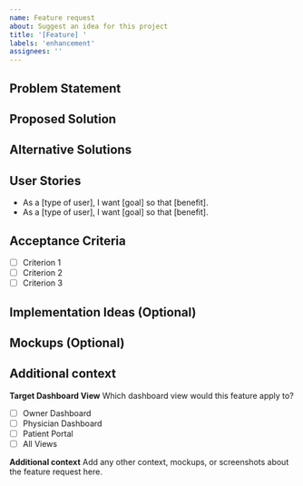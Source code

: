 ```yaml
---
name: Feature request
about: Suggest an idea for this project
title: '[Feature] '
labels: 'enhancement'
assignees: ''
---
```


## Problem Statement

<!-- A clear and concise description of what problem this feature would solve. -->
<!-- Example: Users are having difficulty tracking property renovation costs over time... -->

## Proposed Solution

<!-- A clear and concise description of what you want to happen. -->
<!-- Example: Add a renovation cost tracker dashboard that visualizes spending over time... -->

## Alternative Solutions

<!-- A clear and concise description of any alternative solutions or features you've considered. -->

## User Stories

<!-- Include user stories that would be fulfilled by this feature -->
<!-- Example: As a property developer, I want to track renovation costs by category so that I can identify cost overruns. -->

- As a [type of user], I want [goal] so that [benefit].
- As a [type of user], I want [goal] so that [benefit].

## Acceptance Criteria

<!-- List the criteria that would determine this feature complete -->

- [ ] Criterion 1
- [ ] Criterion 2
- [ ] Criterion 3

## Implementation Ideas (Optional)

<!-- If you have specific ideas about how to implement the feature, describe them here. -->

## Mockups (Optional)

<!-- If you have any mockups, sketches, or screenshots, link or attach them here. -->

## Additional context

<!-- Add any other context about the feature request here. -->

**Target Dashboard View**
Which dashboard view would this feature apply to?
- [ ] Owner Dashboard
- [ ] Physician Dashboard
- [ ] Patient Portal
- [ ] All Views

**Additional context**
Add any other context, mockups, or screenshots about the feature request here. 
